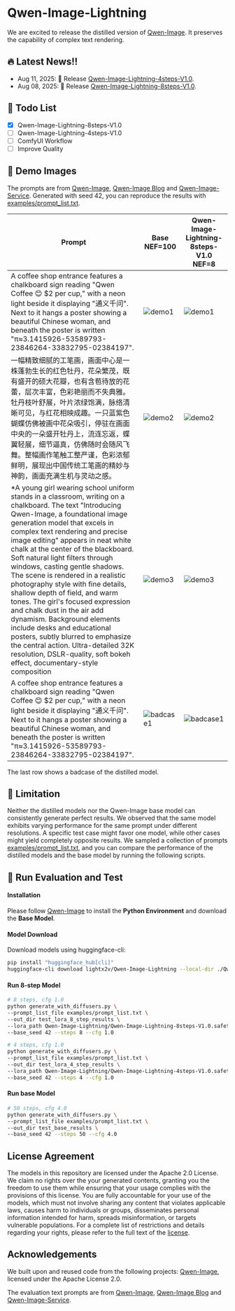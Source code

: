 # Qwen-Image-Lightning


We are excited to release the distilled version of [Qwen-Image](https://github.com/QwenLM/Qwen-Image). It preserves the capability of complex text rendering.

## 🔥 Latest News!!

* Aug 11, 2025: 👋 Release [Qwen-Image-Lightning-4steps-V1.0](https://huggingface.co/lightx2v/Qwen-Image-Lightning/blob/main/Qwen-Image-Lightning-4steps-V1.0.safetensors).
* Aug 08, 2025: 👋 Release [Qwen-Image-Lightning-8steps-V1.0](https://huggingface.co/lightx2v/Qwen-Image-Lightning/blob/main/Qwen-Image-Lightning-8steps-V1.0.safetensors).

## 📑 Todo List

- [x] Qwen-Image-Lightning-8steps-V1.0
- [ ] Qwen-Image-Lightning-4steps-V1.0
- [ ] ComfyUI Workflow
- [ ] Improve Quality

## 📑 Demo Images

The prompts are from [Qwen-Image](https://github.com/QwenLM/Qwen-Image), [Qwen-Image Blog](https://qwenlm.github.io/blog/qwen-image/) and [Qwen-Image-Service](https://huggingface.co/spaces/Qwen/Qwen-Image). Generated with seed 42, you can reproduce the results with [examples/prompt_list.txt](examples/prompt_list.txt).

| Prompt         | Base NEF=100               | Qwen-Image-Lightning-8steps-V1.0 NEF=8|
|-----------------|----------------------------|----------------------------|
| A coffee shop entrance features a chalkboard sign reading "Qwen Coffee 😊 $2 per cup," with a neon light beside it displaying "通义千问". Next to it hangs a poster showing a beautiful Chinese woman, and beneath the poster is written "π≈3.1415926-53589793-23846264-33832795-02384197".   | ![demo1](https://github.com/user-attachments/assets/0d0a4185-dc55-4dbb-b9ea-106c7db8fac8)   | ![demo1](https://github.com/user-attachments/assets/ab67d165-7c2c-47fa-b9da-f541119ffb88)   |
| 一幅精致细腻的工笔画，画面中心是一株蓬勃生长的红色牡丹，花朵繁茂，既有盛开的硕大花瓣，也有含苞待放的花蕾，层次丰富，色彩艳丽而不失典雅。牡丹枝叶舒展，叶片浓绿饱满，脉络清晰可见，与红花相映成趣。一只蓝紫色蝴蝶仿佛被画中花朵吸引，停驻在画面中央的一朵盛开牡丹上，流连忘返，蝶翼轻展，细节逼真，仿佛随时会随风飞舞。整幅画作笔触工整严谨，色彩浓郁鲜明，展现出中国传统工笔画的精妙与神韵，画面充满生机与灵动之感。  | ![demo2](https://github.com/user-attachments/assets/60b46667-bfe8-40d7-b5ea-16ea2942af3e)   | ![demo2](https://github.com/user-attachments/assets/57585e4e-dd95-4bfb-8040-6462d2e1fdf5)   |
| *A young girl wearing school uniform stands in a classroom, writing on a chalkboard. The text "Introducing Qwen-Image, a foundational image generation model that excels in complex text rendering and precise image editing" appears in neat white chalk at the center of the blackboard. Soft natural light filters through windows, casting gentle shadows. The scene is rendered in a realistic photography style with fine details, shallow depth of field, and warm tones. The girl's focused expression and chalk dust in the air add dynamism. Background elements include desks and educational posters, subtly blurred to emphasize the central action. Ultra-detailed 32K resolution, DSLR-quality, soft bokeh effect, documentary-style composition  | ![demo3](https://github.com/user-attachments/assets/0524e6f0-2d93-4898-aba4-6a07a7e439d5)   | ![demo3](https://github.com/user-attachments/assets/3d9ddabd-ab16-405e-88be-c358460bc769)   |
| A coffee shop entrance features a chalkboard sign reading "Qwen Coffee 😊 $2 per cup," with a neon light beside it displaying "通义千问". Next to it hangs a poster showing a beautiful Chinese woman, and beneath the poster is written "π≈3.1415926-53589793-23846264-33832795-02384197".   | ![badcase1](https://github.com/user-attachments/assets/7ec02505-d6e2-4397-93a0-fa3afb496c98)   | ![badcase1](https://github.com/user-attachments/assets/a2f519b9-132c-458b-bf39-dac86be2fe10)   |

The last row shows a badcase of the distilled model.

## 📑 Limitation

Neither the distilled models nor the Qwen-Image base model can consistently generate perfect results. We observed that the same model exhibits varying performance for the same prompt under different resolutions. A specific test case might favor one model, while other cases might yield completely opposite results. We sampled a collection of prompts [examples/prompt_list.txt](examples/prompt_list.txt), and you can compare the performance of the distilled models and the base model by running the following scripts.


## 🚀 Run Evaluation and Test

#### Installation

Please follow [Qwen-Image](https://github.com/QwenLM/Qwen-Image) to install the **Python Environment** and download the **Base Model**.

#### Model Download

Download models using huggingface-cli:
``` sh
pip install "huggingface_hub[cli]"
huggingface-cli download lightx2v/Qwen-Image-Lightning --local-dir ./Qwen-Image-Lightning
```

#### Run 8-step Model

``` sh
# 8 steps, cfg 1.0
python generate_with_diffusers.py \
--prompt_list_file examples/prompt_list.txt \
--out_dir test_lora_8_step_results \
--lora_path Qwen-Image-Lightning/Qwen-Image-Lightning-8steps-V1.0.safetensors \
--base_seed 42 --steps 8 --cfg 1.0
```

``` sh
# 4 steps, cfg 1.0
python generate_with_diffusers.py \
--prompt_list_file examples/prompt_list.txt \
--out_dir test_lora_4_step_results \
--lora_path Qwen-Image-Lightning/Qwen-Image-Lightning-4steps-V1.0.safetensors \
--base_seed 42 --steps 4 --cfg 1.0
```

#### Run base Model

``` sh
# 50 steps, cfg 4.0
python generate_with_diffusers.py \
--prompt_list_file examples/prompt_list.txt \
--out_dir test_base_results \
--base_seed 42 --steps 50 --cfg 4.0
```


## License Agreement
The models in this repository are licensed under the Apache 2.0 License. We claim no rights over the your generated contents, granting you the freedom to use them while ensuring that your usage complies with the provisions of this license. You are fully accountable for your use of the models, which must not involve sharing any content that violates applicable laws, causes harm to individuals or groups, disseminates personal information intended for harm, spreads misinformation, or targets vulnerable populations. For a complete list of restrictions and details regarding your rights, please refer to the full text of the [license](LICENSE.txt).


## Acknowledgements

We built upon and reused code from the following projects: [Qwen-Image](https://github.com/QwenLM/Qwen-Image), licensed under the Apache License 2.0.

The evaluation text prompts are from [Qwen-Image](https://github.com/QwenLM/Qwen-Image), [Qwen-Image Blog](https://qwenlm.github.io/blog/qwen-image/) and [Qwen-Image-Service](https://huggingface.co/spaces/Qwen/Qwen-Image).
